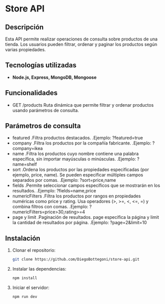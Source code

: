 # Store API

## Descripción
Esta API permite realizar operaciones de consulta sobre productos de una tienda. Los usuarios pueden filtrar, ordenar y paginar los productos según varias propiedades.

## Tecnologías utilizadas
- **Node.js, Express, MongoDB, Mongoose**

## Funcionalidades
- GET /products
Ruta dinámica que permite filtrar y ordenar productos usando parámetros de consulta.

## Parámetros de consulta
- featured
      .Filtra productos destacados.
      .Ejemplo: ?featured=true
- company
      .Filtra los productos por la compañía fabricante.
      .Ejemplo: ?company=ikea
- name
      .Filtra los productos cuyo nombre contiene una palabra específica, sin importar mayúsculas o minúsculas.
      .Ejemplo: ?name=shelf
- sort
      .Ordena los productos por las propiedades especificadas (por ejemplo, price, name). Se pueden especificar múltiples campos separados por comas.
      .Ejemplo: ?sort=price,name
- fields
      .Permite seleccionar campos específicos que se mostrarán en los resultados.
      .Ejemplo: ?fields=name,price
- numericFilters
      .Filtra los productos por rangos en propiedades numéricas como price y rating. Usa operadores (>, >=, <, <=, =) y combina filtros con comas.
      .Ejemplo: ?numericFilters=price>30,rating>=4
- page y limit
      .Paginación de resultados. page especifica la página y limit la cantidad de resultados por página.
      .Ejemplo: ?page=2&limit=10
  

## Instalación

1. Clonar el repositorio:

   ```bash
   git clone https://github.com/DiegoBottegoni/store-api.git

2. Instalar las dependencias:

   ```bash
   npm install
   
3. Iniciar el servidor:

   ```bash
   npm run dev
   
